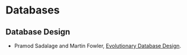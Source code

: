 # Databases

## Database Design

- Pramod Sadalage and Martin Fowler, [Evolutionary Database Design](https://martinfowler.com/articles/evodb.html).
